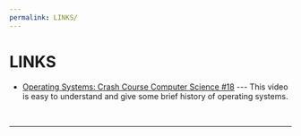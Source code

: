 ```yaml
---
permalink: LINKS/
---
```


# LINKS

* [Operating Systems: Crash Course Computer Science #18](https://youtu.be/26QPDBe-NB8?si=7LwBsvkdlk_8zfej) --- 
This video is easy to understand and give some brief history of operating systems.
<br>
<hr>
